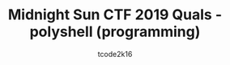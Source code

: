 ---
title: Midnight Sun CTF 2019 Quals - polyshell (programming)
external_url: https://tcode2k16.github.io/blog/posts/2019-04-08-midnightsunctf-polyshell-writeup/
author: tcode2k16
---